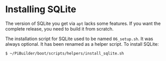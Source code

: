 # Installing SQLite

The version of SQLite you get via `apt` lacks some features. If you want the complete release, you need to build it from scratch.

The installation script for SQLite used to be named `06_setup.sh`. It was always optional. It has been renamed as a helper script. To install SQLite:

``` bash
$ ~/PiBuilder/boot/scripts/helpers/install_sqlite.sh
```
